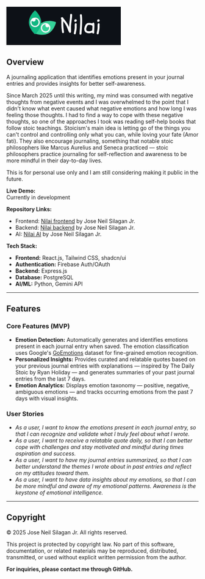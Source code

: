 ![nilai banner](../assets/personal-projects/nilai-banner.png "Nilai")

## Overview

A journaling application that identifies emotions present in your journal entries and provides insights for better self-awareness.

Since March 2025 until this writing, my mind was consumed with negative thoughts from negative events and I was overwhelmed to the point that I didn't know what event caused what negative emotions and how long I was feeling those thoughts. I had to find a way to cope with these negative thoughts, so one of the approaches I took was reading self-help books that follow stoic teachings. Stoicism's main idea is letting go of the things you can't control and controlling only what you can, while loving your fate (Amor fati). They also encourage journaling, something that notable stoic philosophers like Marcus Aurelius and Seneca practiced — stoic philosophers practice journaling for self-reflection and awareness to be more mindful in their day-to-day lives.

This is for personal use only and I am still considering making it public in the future.

**Live Demo:**  
Currently in development

**Repository Links:**
- Frontend: [Nilai frontend](https://github.com/ArjTheProgrammer/nilai-frontend/) by Jose Neil Silagan Jr.
- Backend: [Nilai backend](https://github.com/ArjTheProgrammer/nilai-backend/) by Jose Neil Silagan Jr.
- AI: [Nilai AI](https://github.com/ArjTheProgrammer/nilai-nlp/) by Jose Neil Silagan Jr.

**Tech Stack:**
- **Frontend:** React.js, Tailwind CSS, shadcn/ui
- **Authentication:** Firebase Auth/OAuth
- **Backend:** Express.js
- **Database:** PostgreSQL
- **AI/ML:** Python, Gemini API

---

## Features

### Core Features (MVP)
- **Emotion Detection:** Automatically generates and identifies emotions present in each journal entry when saved. The emotion classification uses Google's [GoEmotions](https://research.google/blog/goemotions-a-dataset-for-fine-grained-emotion-classification/) dataset for fine-grained emotion recognition.
- **Personalized Insights:** Provides curated and relatable quotes based on your previous journal entries with explanations — inspired by The Daily Stoic by Ryan Holiday — and generates summaries of your past journal entries from the last 7 days.
- **Emotion Analytics:** Displays emotion taxonomy — positive, negative, ambiguous emotions — and tracks occurring emotions from the past 7 days with visual insights.

### User Stories
- *As a user, I want to know the emotions present in each journal entry, so that I can recognize and validate what I truly feel about what I wrote.*
- *As a user, I want to receive a relatable quote daily, so that I can better cope with challenges and stay motivated and mindful during times aspiration and success.*
- *As a user, I want to have my journal entries summarized, so that I can better understand the themes I wrote about in past entries and reflect on my attitudes toward them.*
- *As a user, I want to have data insights about my emotions, so that I can be more mindful and aware of my emotional patterns. Awareness is the keystone of emotional intelligence.*

---

## Copyright

© 2025 Jose Neil Silagan Jr. All rights reserved.

This project is protected by copyright law. No part of this software, documentation, or related materials may be reproduced, distributed, transmitted, or used without explicit written permission from the author.

**For inquiries, please contact me through GitHub.**